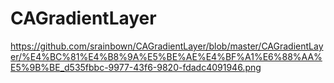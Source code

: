 # CAGradientLayer
https://github.com/srainbown/CAGradientLayer/blob/master/CAGradientLayer/%E4%BC%81%E4%B8%9A%E5%BE%AE%E4%BF%A1%E6%88%AA%E5%9B%BE_d535fbbc-9977-43f6-9820-fdadc4091946.png
